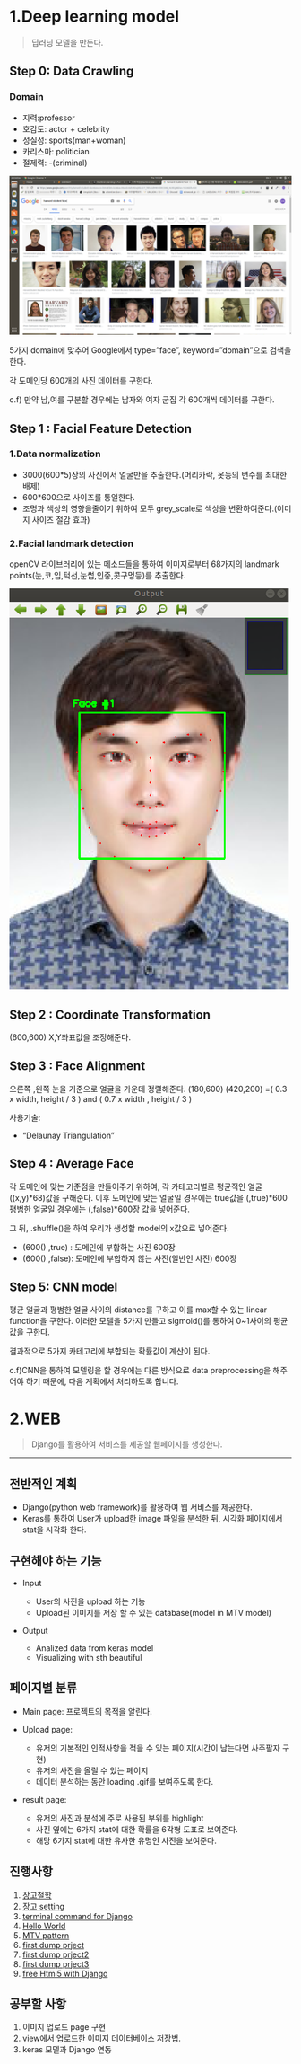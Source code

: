 # 1.**Deep learning model**

> 딥러닝 모델을 만든다.

## Step 0: Data Crawling

### Domain
- 지력:professor
- 호감도: actor + celebrity
- 성실성: sports(man+woman)
- 카리스마: politician
- 절제력: -(criminal)

![](img/1.png)

 5가지 domain에 맞추어 Google에서 type=”face”, keyword=”domain”으로 검색을 한다.

 각 도메인당 600개의 사진 데이터를 구한다.

c.f) 만약 남,여를 구분할 경우에는 남자와 여자 군집 각 600개씩 데이터를 구한다.

## Step 1 : Facial Feature Detection
### 1.Data normalization

- 3000(600*5)장의 사진에서 얼굴만을 추출한다.(머리카락, 옷등의 변수를 최대한 배제)
- 600*600으로 사이즈를 통일한다.
- 조명과 색상의 영향을줄이기 위하여 모두 grey_scale로 색상을 변환하여준다.(이미지 사이즈 절감 효과)


### 2.Facial landmark detection
openCV 라이브러리에 있는 메소드들을 통하여 이미지로부터 68가지의 landmark points(눈,코,입,턱선,눈썹,인중,콧구멍등)를 추출한다. 

![](img/2.png)

## Step 2 : Coordinate Transformation
(600,600) X,Y좌표값을 조정해준다.



## Step 3 : Face Alignment
오른쪽 ,왼쪽 눈을 기준으로 얼굴을 가운데 정렬해준다.
(180,600) (420,200) =( 0.3 x width, height / 3 ) and ( 0.7 x width , height / 3 )

사용기술: 
- “Delaunay Triangulation”

## Step 4 : Average Face
각 도메인에 맞는 기준점을 만들어주기 위하여, 각 카테고리별로 평균적인 얼굴((x,y)*68)값을 구해준다.
이후  도메인에 맞는 얼굴일 경우에는 true값을 (,true)*600 평범한 얼굴일 경우에는 (,false)*600장 값을 넣어준다.

그 뒤, .shuffle()을 하여 우리가 생성할 model의 x값으로 넣어준다.
* (600() ,true)  : 도메인에 부합하는 사진 600장
* (600() ,false):  도메인에 부합하지 않는 사진(일반인 사진) 600장








## Step 5: CNN model
평균 얼굴과 평범한 얼굴 사이의 distance를 구하고 이를 max할 수 있는 
linear function을 구한다. 이러한 모델을 5가지 만들고  sigmoid()를 통하여 0~1사이의 평균값을 구한다.

결과적으로 5가지  카테고리에 부합되는 확률값이 계산이 된다. 

c.f)CNN을 통하여 모델링을 할 경우에는 다른 방식으로 data preprocessing을 해주어야 하기 때문에, 다음 계획에서 처리하도록 합니다. 



# 2.**WEB**

> Django를 활용하여 서비스를 제공할 웹페이지를 생성한다.
-------------------------------------------------------------------------------------------
## 전반적인 계획
- Django(python web framework)를 활용하여 웹 서비스를 제공한다.
- Keras를 통하여 User가 upload한 image 파일을 분석한 뒤, 시각화 페이지에서 stat을 시각화 한다.


## 구현해야 하는 기능
- Input
    - User의 사진을 upload 하는 기능
    - Upload된 이미지를 저장 할 수 있는 database(model in MTV model)
    
- Output
    - Analized data from keras model
    - Visualizing with sth beautiful


## 페이지별 분류 

- Main page: 프로젝트의 목적을 알린다.
    
- Upload page: 
    - 유저의 기본적인 인적사항을 적을 수 있는 페이지(시간이 남는다면 사주팔자 구현)
    - 유저의 사진을 올릴 수 있는 페이지
    - 데이터 분석하는 동안 loading .gif를 보여주도록 한다.
    
 - result page:
    - 유저의 사진과 분석에 주로 사용된 부위를 highlight
    - 사진 옆에는 6가지 stat에 대한 확률을 6각형 도표로 보여준다.
    - 해당 6가지 stat에 대한 유사한 유명인 사진을 보여준다.
    
 ## 진행사항
 
1. [장고철학](https://github.com/minkj1992/Djago/blob/master/Basic-0-0-Django.md)
2. [장고 setting](https://github.com/minkj1992/Djago/blob/master/Basic-0-1-Setting.md)
3. [terminal command for Django](https://github.com/minkj1992/Djago/blob/master/Basic-0-2-Cheat_sheet.md)
4. [Hello World](https://github.com/minkj1992/Djago/blob/master/Basic-1-1-Hello_World.md)
5. [MTV pattern](https://github.com/minkj1992/Djago/blob/master/Basic-1-2-MVT_Pattern.md)
6. [first dump prject](https://github.com/minkj1992/Djago/blob/master/Basic-2-1-word_counter1.md)
7. [first dump prject2](https://github.com/minkj1992/Djago/blob/master/Basic-2-2-Word_counter2.md)
8. [first dump prject3](https://github.com/minkj1992/Djago/blob/master/Basic-2-3-Word_counter3.md)
9. [free Html5 with Django](https://github.com/minkj1992/Djago/blob/master/Django_Html5_templates.md)

## 공부할 사항
1. 이미지 업로드 page 구현
2. view에서 업로드한 이미지 데이터베이스 저장법.
3. keras 모델과 Django 연동 


    

